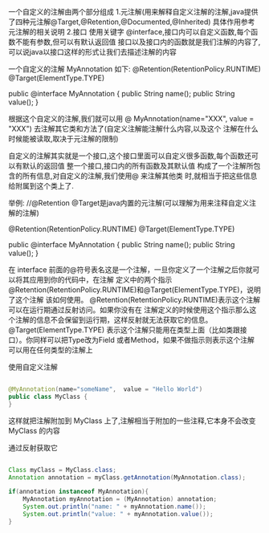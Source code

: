 一个自定义的注解由两个部分组成
1.元注解(用来解释自定义注解的注解,java提供了四种元注解@Target,@Retention,@Documented,@Inherited)
  具体作用参考元注解的相关说明
2.接口 使用关键字 @interface,接口内可以自定义函数,每个函数不能有参数,但可以有默认返回值
  接口以及接口内的函数就是我们注解的内容了,可以说java以接口这样的形式让我们去描述注解的内容

一个自定义的注解 MyAnnotation 如下:
@Retention(RetentionPolicy.RUNTIME)
@Target(ElementType.TYPE)

public @interface MyAnnotation {
  public String name(); 
  public String value();
}

根据这个自定义的注解,我们就可以用
@ MyAnnotation(name="XXX",  value = "XXX") 去注解其它类和方法了(自定义注解能注解什么内容,以及这个
注解在什么时候能被读取,取决于元注解的限制)

  


自定义的注解其实就是一个接口,这个接口里面可以自定义很多函数,每个函数还可以有默认的返回值
整一个接口,接口内的所有函数及其默认值 构成了一个注解所包含的所有信息,对自定义的注解,我们使用@ 来注解其他类
时,就相当于把这些信息给附属到这个类上了.

举例:
//@Retention @Target是java内置的元注解(可以理解为用来注释自定义注解的注解)

@Retention(RetentionPolicy.RUNTIME)
@Target(ElementType.TYPE)

public @interface MyAnnotation {
  public String name(); 
  public String value();
}

在 interface 前面的@符号表名这是一个注解，一旦你定义了一个注解之后你就可以将其应用到你的代码中，在注解
定义中的两个指示@Retention(RetentionPolicy.RUNTIME)和@Target(ElementType.TYPE)，说明了这个注解
该如何使用。 @Retention(RetentionPolicy.RUNTIME)表示这个注解可以在运行期通过反射访问。如果你没有在
注解定义的时候使用这个指示那么这个注解的信息不会保留到运行期，这样反射就无法获取它的信息。
 @Target(ElementType.TYPE) 表示这个注解只能用在类型上面（比如类跟接口）。你同样可以把Type改为Field
 或者Method，如果不做指示则表示这个注解可以用在任何类型的注解上
 
使用自定义注解
```java

@MyAnnotation(name="someName",  value = "Hello World")
public class MyClass {
}

```
这样就把注解附加到 MyClass 上了,注解相当于附加的一些注释,它本身不会改变 MyClass 的内容

通过反射获取它
```java

Class myClass = MyClass.class;
Annotation annotation = myClass.getAnnotation(MyAnnotation.class);

if(annotation instanceof MyAnnotation){
    MyAnnotation myAnnotation = (MyAnnotation) annotation;
    System.out.println("name: " + myAnnotation.name());
    System.out.println("value: " + myAnnotation.value());
}

```
